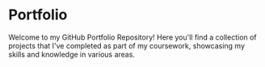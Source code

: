 # Portfolio
Welcome to my GitHub Portfolio Repository! Here you'll find a collection of projects that I've completed as part of my coursework, showcasing my skills and knowledge in various areas. 
